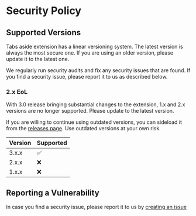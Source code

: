 # Security Policy

## Supported Versions
Tabs aside extension has a linear versioning system. The latest version is always the most secure one. If you are using an older version, please update it to the latest one.

We regularly run security audits and fix any security issues that are found. If you find a security issue, please report it to us as described below.

### 2.x EoL
With 3.0 release bringing substantial changes to the extension, 1.x and 2.x versions are no longer supported. Please update to the latest version.

If you are willing to continue using outdated versions, you can sideload it from the [releases page](https://github.com/XFox111/TabsAsideExtension/releases/tag/v1.3). Use outdated versions at your own risk.


| Version | Supported          |
| ------- | ------------------ |
| 3.x.x   | :white_check_mark: |
| 2.x.x   | :x:                |
| 1.x.x   | :x:                |

## Reporting a Vulnerability

In case you find a security issue, please report it to us by [creating an issue](https://github.com/XFox111/TabsAsideExtension/issues/new?assignees=xfox111&labels=security+vulnerability&template=bug_report.md&title=)
